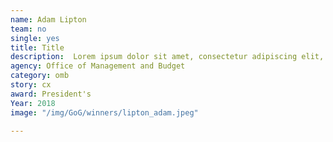 ```yaml
---
name: Adam Lipton
team: no
single: yes
title: Title
description:  Lorem ipsum dolor sit amet, consectetur adipiscing elit, sed do eiusmod tempor incididunt ut labore et dolore magna aliqua.
agency: Office of Management and Budget
category: omb
story: cx
award: President's
Year: 2018
image: "/img/GoG/winners/lipton_adam.jpeg"

---
```

